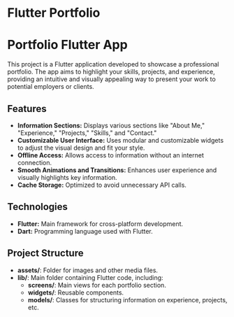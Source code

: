 # Flutter Portfolio


<!DOCTYPE html>
<html lang="en">
<head>
  <meta charset="UTF-8">
  <meta name="viewport" content="width=device-width, initial-scale=1.0">
  <title>Portfolio Flutter App</title>
</head>
<body>

  <h1>Portfolio Flutter App</h1>
  <p>This project is a Flutter application developed to showcase a professional portfolio. The app aims to highlight your skills, projects, and experience, providing an intuitive and visually appealing way to present your work to potential employers or clients.</p>

  <h2>Features</h2>
  <ul>
    <li><strong>Information Sections:</strong> Displays various sections like "About Me," "Experience," "Projects," "Skills," and "Contact."</li>
    <li><strong>Customizable User Interface:</strong> Uses modular and customizable widgets to adjust the visual design and fit your style.</li>
    <li><strong>Offline Access:</strong> Allows access to information without an internet connection.</li>
    <li><strong>Smooth Animations and Transitions:</strong> Enhances user experience and visually highlights key information.</li>
    <li><strong>Cache Storage:</strong> Optimized to avoid unnecessary API calls.</li>
  </ul>

  <h2>Technologies</h2>
  <ul>
    <li><strong>Flutter:</strong> Main framework for cross-platform development.</li>
    <li><strong>Dart:</strong> Programming language used with Flutter.</li>
  </ul>

  <h2>Project Structure</h2>
  <ul>
    <li><strong>assets/</strong>: Folder for images and other media files.</li>
    <li><strong>lib/</strong>: Main folder containing Flutter code, including:
      <ul>
        <li><strong>screens/</strong>: Main views for each portfolio section.</li>
        <li><strong>widgets/</strong>: Reusable components.</li>
        <li><strong>models/</strong>: Classes for structuring information on experience, projects, etc.</li>
      </ul>
    </li>
  </ul>




</body>
</html>
